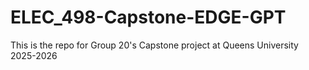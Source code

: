 # ELEC_498-Capstone-EDGE-GPT
This is the repo for Group 20's Capstone project at Queens University 2025-2026
